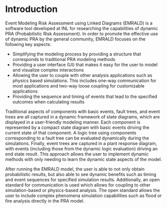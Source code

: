 # Introduction

Event Modeling Risk Assessment using Linked Diagrams (EMRALD) is a software tool developed at INL for researching the capabilities of dynamic PRA (Probabilistic Risk Assessment). In order to promote the effective use of dynamic PRA by the general community, EMRALD focuses on the following key aspects:

- Simplifying the modeling process by providing a structure that corresponds to traditional PRA modeling methods
- Providing a user interface (UI) that makes it easy for the user to model and visualize complex interactions
- Allowing the user to couple with other analysis applications such as physics based simulations.  This includes one-way communication for most applications and two-way loose coupling for customizable applications
- Providing the sequence and timing of events that lead to the specified outcomes when calculating results

Traditional aspects of components with basic events, fault trees, and event trees are all captured in a dynamic framework of state diagrams, which are displayed in a user-friendly modeling manner.  Each component is represented by a compact state diagram with basic events driving the current state of that component.  A logic tree using components corresponding to a fault tree can be evaluated dynamically during the simulations. Finally, event trees are captured in a plant response diagram, with events (including those from the dynamic logic evaluation) driving an end state result.  This approach allows the user to implement dynamic methods with only needing to learn the dynamic state aspects of the model.

After running the EMRALD model, the user is able to not only obtain probabilistic results, but also able to see dynamic benefits such as timing and event sequences for specified simulation results.  Additionally, an open standard for communication is used which allows for coupling to other simulation-based or physics-based analysis.   The open standard allows the user to include complex phenomena simulation capabilities such as flood or fire analysis directly in the PRA model.